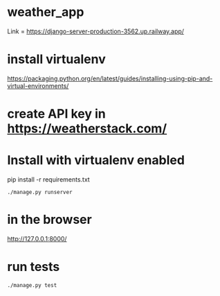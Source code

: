# weather_app
Link = https://django-server-production-3562.up.railway.app/

# install virtualenv
https://packaging.python.org/en/latest/guides/installing-using-pip-and-virtual-environments/

# create API key in https://weatherstack.com/

# Install with virtualenv enabled

pip install -r requirements.txt

```
./manage.py runserver
```
# in the browser
http://127.0.0.1:8000/


# run tests
```
./manage.py test
```
